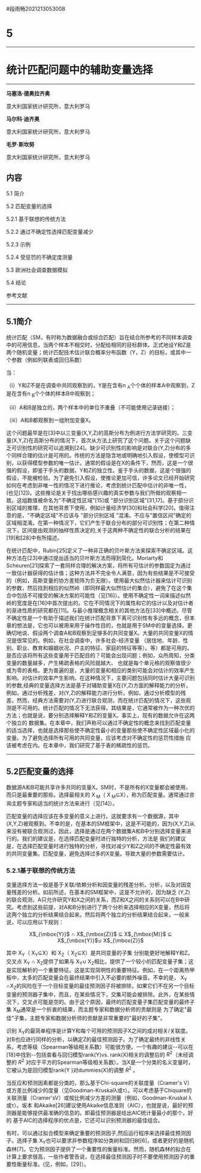 #段雨畅2021213053008

# 5
___


# 统计匹配问题中的辅助变量选择
___


**马塞洛·德奥拉齐奥**

意大利国家统计研究所，意大利罗马

**马尔科·迪齐奥**

意大利国家统计研究所，意大利罗马

**毛罗·斯坎努**

意大利国家统计研究所，意大利罗马

## 内容
5.1 简介

5.2 匹配变量的选择

5.2.1 基于联想的传统方法

5.2.2 通过不确定性选择匹配变量减少

5.2.3 示例

5.2.4 受惩罚的不确定度测量

5.3 欧洲社会调查数据模拟

5.4 结论

参考文献

___

## **5.1简介**
统计匹配（SM，有时称为数据融合或综合匹配）旨在结合所参考的不同样本调查中的可用信息，当两个样本不相交时，分配给相同的目标群体。正式地设Y和Z是两个随机变量；统计匹配技术估计联合概率分布函数（Y，Z）的目标，或其中一个参数（例如列联表或回归系数）

当：

（i）Y和Z不是在调查中共同观察到的，Y是在含有n $_{\mbox{ A}}$个个体的样本A中观察到，Z是在含有n $_{\mbox{ B}}$个个体的样本B中观察到；

（ii）A和B是独立的，两个样本中的单位不重叠（不可能使用记录链接）；

（iii）A和B都观察到一组附加变量X。

这个问题最早是在[3]中以三变量(X,Y,Z)的高斯分布为例进行方法学研究的。三变量(X,Y,Z)在高斯分布的情况下，首次从方法上研究了这个问题。关于这个问题缺乏可识别性的研究可以追溯到[24]。缺少可识别性的影响是对联合(Y,Z)分布的多个同样合理的估计是可用的。传统的方法是隐含地或明确地引入假设，使模型可识别，以获得模型参数的唯一估计。通常的假设是在X的条件下，然而，这是一个很强的假设，即鉴于手头的数据，Y和Z的独立性。鉴于手头的数据，这是个很强的假设，不能被检验。为了避免引入假设，使推论更加可信，许多论文已经开始研究如何在考虑到非唯一性的情况下进行推论，考虑到统计匹配中估计的非唯一性，(也见[12])。这些推论是关于找出哪些感兴趣的真实参数与我们所做的观察相一致。这组数值被命名为"不确定性区域"[15]或 "部分识别区域"[31,17]。基于部分识别区域的推理，在其他背景下使用，例如计量经济学[30]和社会科学[20]。值得注意的是，"不确定区域"不应该与 "部分识别区域 "混淆。不应与"置信区间"确定的区域相混淆。在第一种情况下，它们产生于联合分布的部分可识别性；在第二种情况下，区间是由观测的抽样性质决定的,关于这两种不确定性的联合分析的结果在[19]和[28]中有所描述。

在统计匹配中，Rubin[25]定义了一种非正确的贝叶斯方法来探索不确定区域。这种方法在[23]中通过提出适当的贝叶斯方法而得到简化。Moriarty和Scheuren[21]探索了一套同样合理的解决方案，将所有可估计的参数固定为通过一致估计器获得的估计值；这种方法并不完全令人满意，因为有些结果是不可接受的（例如，高斯变量的协方差矩阵为负无限）。使用最大似然估计器来估计可识别的参数，然后找到相应的似然岭（即同样最大似然估计的集合），避免了在这个集合中包括不可接受的解决方案的可能性（见[16]）。使用不确定性一词来描述似然岭的宽度是在[16]中首次提出的。它在不同情况下的属性和它的估计以及对估计者的渐进性质的研究都在[11]。与最小推理概念相关的其他方法在[33]中概述。尽管不确定性是一个有助于描述我们在统计匹配背景下离可识别性有多远的概念，但本章的想法是，它也可以被用来用于操作性目的，也就是用于SM中的变量选择。更确切地说、假设两个调查A和B观察到足够多的共同变量X。大量的共同变量X的情况是很常见的。例如，在社会调查中，许多社会-经济变量 （居住地、年龄、性别、职业、教育和婚姻状况、户主的特征、家庭的特征等等）。等）都是可用的。是否应该将所有这些变量用于匹配目的？可能会出现问题；例如，众所周知，分类变量的数量越多，产生稀疏表格的风险就越大、 也就是每个单元格的观察值很少或为零的表格。更为普遍的是，大量的变量和相应的类别可能会对估计的效率产生影响。对估计的效率产生影响。在这种情况下，主要问题包括同时估计大量可识别的参数,经典的变量选择方法是基于对辅助变量X在(Y,Z)方面的解释能力的分析，例如，通过分析残差，对(Y,Z)的解释能力进行分析。例如，通过分析模型的残差。然而，经典方法需要对(Y,Z)进行联合观测，而在统计匹配的情况下，这些观测是不可用的。统计匹配的情况下无法获得。其结果是，它通常被作为一种次优的方法；也就是说，要分别选择解释Y和Z的变量X。事实上，现有的数据允许在这两个独立的 数据集。在本章中，我们声称可以通过不确定性的概念来找到匹配变量的适当选择，也就是选择那些使不确定性最小的变量那些使不确定性区域最小化的变量。为了避免选择所有可用的共同变量，应该考虑对不确定性的惩罚性措施 应该被考虑在内。在本章中，我们研究了基于表的稀疏性的惩罚。

___
## **5.2匹配变量的选择**

数据源A和B可能共享许多共同的变量X。SM时，不是所有的X变量都会被使用，而只是最重要的那些。选择最相关的 X$_{\mbox{ M}}$（ X$_{\mbox{ M}}$⊆X），称为匹配变量。通常通过咨询主题专家和适当的统计方法来进行（见[14]）。

匹配变量的选择应该在多变量的意义上进行。这就要求有一个数据源，其中(X,Y,Z)被观察到。不幸的是，在基本的SM框架中，这是不可能的，因为(X,Y,Z)从来没有被联合观测过，因此，选择是通过在两个数据集A和B中分别选择变量来进行的。我们的建议是，在选择匹配变量时进行独特的分析，方法是 我们的建议是，在选择匹配变量时进行独特的分析，寻找对减少Y和Z之间的不确定性最有效的共同变量集。匹配变量，避免选择过多的X变量。导致大量的参数需要估计。

### **5.2.1基于联想的传统方法**

变量选择方法一般是基于关联/依赖分析和因变量的残差分析。分析，以及对因变量残差的分析。如前所述，在基本的SM框架中，这是不允许的，因为缺乏 (Y,Z)的联合观测，A只允许研究Y和X之间的关系，而Z和X之间的关系则可以在B中研究。考虑到这些前提，对A和B分别进行了两个分析来选择相应的X变量，然后将这两个独立的分析结果结合起来。然后将两个独立的分析结果结合起来，一般来说，可以应用以下规则：

<center> X$_{\mbox{Y}}$ ∩  X$_{\mbox{Z}}$  ⊆  X$_{\mbox{M}}$ ⊆  X$_{\mbox{Y}}$∪  X$_{\mbox{Z}}$</center>


其中 X$_{\mbox{Y}}$（ X$_{\mbox{Y}}$⊆X）和 X$_{\mbox{Z}}$（ X$_{\mbox{Z}}$⊆X）是共同变量的子集 分别能更好地解释Y和Z。交叉点 X$_{\mbox{Y}}$ ∩ X$_{\mbox{Z}}$提供了如果与 X$_{\mbox{Y}}$∪ X$_{\mbox{Z}}$相比，提供了一个较小的匹配变量子集；这是实现解析的一个重要特征。这是实现简明性的重要特征。例如，在一个距离热甲板中，太多的匹配变量会在最终结果中引入不必要的额外噪音。不幸的是， X$_{\mbox{Y}}$  ∩X$_{\mbox{Z}}$的风险在于一个目标变量的最佳预测因子将被排除，如果它们不在另一个目标变量的预测器子集中，而且，在某些情况下，交集可能会被排除。此外，在某些情况下，交叉点可能是空的。由于这个原因，最终的匹配变量子集匹配变量的最终子集 X$_{\mbox{M}}$通常是一个折衷的结果，而主题专家和数据分析师的贡献则是 为了确定"最佳"子集，主题专家和数据分析师的贡献是非常重要的"最好的子集"。

识别 X$_{\mbox{Y}}$的最简单程序是计算Y和每个可用的预测因子X之间的成对相关/关联度。对B也应进行同样的分析，以确定Z的最佳预测因子。为了确定最终的非线性关系，考虑等级（Spearman等级相关系数）可能很方便。一个有趣的建议--可以在[18]中找到--包括查看与回归模型rank(Y)vs. rank(X)相关的调整后的 ${R^{2}}$（未经调整的 ${R^{2}}$ 对应于平方的Spearman等级相关系数）。当X是一个分类的名义变量时，它被认为是回归模型rank(Y )对dummies(X)的调整 ${R^{2}}$ 。

当反应和预测因素都是分类的，那么基于Chi-square的关联度量（Cramer's V）或方差比例减少的度量（见Goodman-Kruskalλ或τ）。可以考虑基于Chiquare的关联测量（Cramer'sV）或按比例减少方差的测量（例如，Goodman-Kruskal λ或τ）。坂本 和Akaike[26]建议使用Akaike信息准则（AIC），也就是说，最好的预测器是能够提供最准确的信息的。即最佳预测器是给出AIC统计量最小的那个。好的 基于AIC的选择程序的优点是，它还可以识别预测器的最佳组合。

有时，可以通过拟合模型来确定重要的预测因子,然后运行程序来选择最佳预测因子。选择子集 X$_{\mbox{Y}}$也可以要求非参数程序如分类树和回归树[6]，或者更好的是随机森林[7]。它为预测因子提供了一个重要性的衡量标准。然而，随机森林的拟合在计算上要求很高，一些作者警告说，在选择最佳预测因子时不要使用预测因子的重要性衡量标准。(见，例如，[29]）。

